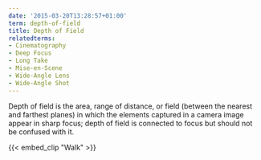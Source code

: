 ```yaml
---
date: '2015-03-20T13:28:57+01:00'
term: depth-of-field
title: Depth of Field
relatedterms:
- Cinematography
- Deep Focus
- Long Take
- Mise-en-Scene
- Wide-Angle Lens
- Wide-Angle Shot
---
```


Depth of field is the area, range of distance, or field (between the
nearest and farthest planes) in which the elements captured in a
camera image appear in sharp focus; depth of field is connected to
focus but should not be confused with it.

<!--more-->

{{< embed_clip "Walk" >}}